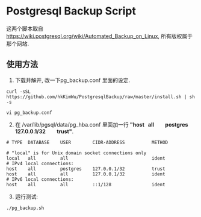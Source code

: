 # Postgresql Backup Script

这两个脚本取自 https://wiki.postgresql.org/wiki/Automated_Backup_on_Linux, 所有版权属于那个网站.

## 使用方法
1. 下载并解开, 改一下pg_backup.conf 里面的设定.
  ```
  curl -sSL https://github.com/hkKimWu/PostgresqlBackup/raw/master/install.sh | sh -s

  vi pg_backup.conf
  ```
2. 在 /var/lib/pgsql/data/pg_hba.conf 里面加一行 **"host    all         postgres    127.0.0.1/32          trust"**.

  ```
  # TYPE  DATABASE    USER        CIDR-ADDRESS          METHOD

  # "local" is for Unix domain socket connections only
  local   all         all                               ident
  # IPv4 local connections:
  host    all         postgres    127.0.0.1/32          trust
  host    all         all         127.0.0.1/32          ident
  # IPv6 local connections:
  host    all         all         ::1/128               ident
  ```
3. 运行测试:
  ```
  ./pg_backup.sh
  ```
